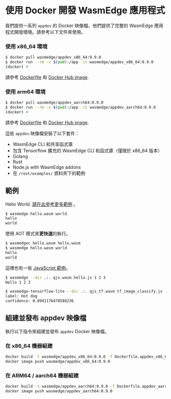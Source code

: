 # 使用 Docker 開發 WasmEdge 應用程式

我們提供一系列 `appdev` 的 Docker 映像檔，他們提供了完整的 WasmEdge 應用程式開發環境。請參考以下文件來使用。

### 使用 x86_64 環境

```bash
$ docker pull wasmedge/appdev_x86_64:0.9.0
$ docker run --rm -v $(pwd):/app -it wasmedge/appdev_x86_64:0.9.0
(docker) #
```

請參考 [Dockerfile](https://github.com/WasmEdge/WasmEdge/blob/master/utils/docker/Dockerfile.appdev_x86_64) 和 [Docker Hub image](https://hub.docker.com/repository/docker/wasmedge/appdev_x86_64).

### 使用 arm64 環境

```bash
$ docker pull wasmedge/appdev_aarch64:0.9.0
$ docker run --rm -v $(pwd):/app -it wasmedge/appdev_aarch64:0.9.0
(docker) #
```

請參考 [Dockerfile](https://github.com/WasmEdge/WasmEdge/blob/master/utils/docker/Dockerfile.appdev_aarch64) 和 [Docker Hub image](https://hub.docker.com/repository/docker/wasmedge/appdev_aarch64).

這些 `appdev` 映像檔安裝了以下套件：

- WasmEdge CLI 和共享函式庫
- 包含 Tensorflow 擴充的 WasmEdge CLI 和函式庫（僅限於 x86_64 版本）
- Golang
- Rust
- Node.js with WasmEdge addons
- 在 `/root/examples/` 資料夾下的範例

## 範例

Hello World. [請在此參考更多範例](https://github.com/WasmEdge/WasmEdge/tree/master/tools/wasmedge/examples) 。

```bash
$ wasmedge hello.wasm world
hello
world
```

使用 AOT 模式來**更快速**的執行。

```bash
$ wasmedgec hello.wasm hello.wasm
$ wasmedge hello.wasm world
hello
world
```

這裡也有一些 [JavaScript 範例](https://github.com/WasmEdge/WasmEdge/tree/master/tools/wasmedge/examples/js)。

```bash
$ wasmedge --dir .:. qjs.wasm hello.js 1 2 3
Hello 1 2 3

$ wasmedge-tensorflow-lite --dir .:. qjs_tf.wasm tf_image_classify.js
label: Hot dog
confidence: 0.8941176470588236
```

## 組建並發布 appdev 映像檔

執行以下指令來組建並發布 `appdev` Docker 映像檔。

### 在 x86_64 機器組建

```bash
docker build -t wasmedge/appdev_x86_64:0.9.0 -f Dockerfile.appdev_x86_64 ./
docker image push wasmedge/appdev_x86_64:0.9.0
```

### 在 ARM64 / aarch64 機器組建

```bash
docker build -t wasmedge/appdev_aarch64:0.9.0 -f Dockerfile.appdev_aarch64 ./
docker image push wasmedge/appdev_aarch64:0.9.0
```
